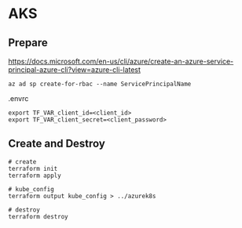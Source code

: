 # AKS

## Prepare

https://docs.microsoft.com/en-us/cli/azure/create-an-azure-service-principal-azure-cli?view=azure-cli-latest

```
az ad sp create-for-rbac --name ServicePrincipalName
```

.envrc

```
export TF_VAR_client_id=<client_id>
export TF_VAR_client_secret=<client_password>
```

## Create and Destroy

```
# create
terraform init
terraform apply

# kube_config
terraform output kube_config > ../azurek8s

# destroy
terraform destroy
```
